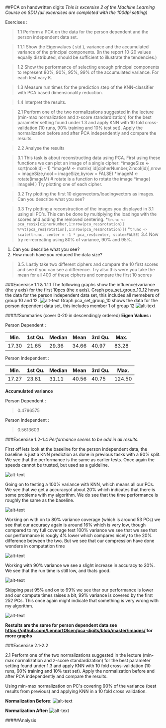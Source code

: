 ##PCA on handwritten digits
_This is excersise 2 of the Machine Learning Course on SDU (all excersises are completed with the 100dpi setting)_

Exercises :
> 1.1 Perform a PCA on the data for the person dependent and the person independent data set. 

> 1.1.1 Show the Eigenvalues ( std ), variance and the accumulated variance of the principal components. (In the report 10-20 values equally distributed, should be sufficient to illustrate the tendencies.) 

> 1.2 Show the performance of selecting enough principal components to represent 80%, 90%, 95%, 99% of the accumulated variance. For each test vary K.

> 1.3 Measure run times for the prediction step of the KNN-classifier with PCA based dimensionality reduction.

> 1.4 Interpret the results.

> 2.1 Perform one of the two normalizations suggested in the lecture (min-max normalization and z-score standardization) for the best parameter setting found under 1.3 and apply KNN with 10 fold cross-validation (10 runs, 90% training and 10% test set). Apply the normalization before and after PCA independently and compare the results.

> 2.2 Analyse the results

> 3.1 This task is about reconstructing data using PCA. First using these functions we can plot an image of a single cipher:
*imageSize <- sqrt(ncol(id) - 1)
*imageM <- matrix( id[cipherNumber,2:ncol(id)],nrow = imageSize,ncol = imageSize,byrow = FALSE)
*imageM <- rotate(imageM) # rotate is a function to rotate the image
*image( imageM )
Try plotting one of each cipher.

> 3.2 Try plotting the first 10 eigenvectors/loadingvectors as images. Can you describe what you see?

> 3.3 Try plotting a reconstruction of the images you displayed in 3.1 using all PC’s. This can be done by multiplying the loadings with the scores and adding the removed centering.
*```trunc <- pca_res$x[cipherNumber,1:nrow(pca_res$rotation)] %*%t(pca_res$rotation[,1:nrow(pca_res$rotation)])```
*```trunc <- scale(trunc, center = -1 * pca_res$center, scale=FALSE)```
>3.4 Now try re-recreating using 80% of variance, 90% and 95%.
  1. Can you describe what you see?
  2. How much have you reduced the data size?
  
>3.5. Lastly take two different ciphers and compare the 10 first scores and see if you can see a difference. Try also this were you take the mean for all 400 of these ciphers and compare the first 10 scores

###Excersise 1.1 & 1.1.1
The following graphs show the influence/variance (the y axis) for the first 10pcs (the x axis).
Graph pca_set_group_10_12 hows the data for the person independent data set, this includes all memebers of group 10 and 12.
![alt-text](https://github.com/LennartOlsen/pca-digits/blob/master/images/pca_set_pid.png "graph")
Graph pca_set_group_10 shows the data for the person dependent data set, this includes member 1 of group 12
![alt-text](https://github.com/LennartOlsen/pca-digits/blob/master/images/pca_set_pd.png "graph")

#####Summaries (cover 0-20 in descendingly ordered)
**Eigen Values :**

Person Dependent :

|Min.     |1st Qu.  |Median   |Mean     |3rd Qu.  |Max.     |
|---------|---------|---------|---------|---------|---------|
|17.30    |21.65    |29.36    |34.66    |40.97    |83.28    |

Person Independent :

|Min.     |1st Qu.  |Median   |Mean     |3rd Qu.  |Max.     |
|---------|---------|---------|---------|---------|---------|
|17.27    |23.81    |31.11    |40.56    |40.75    |124.50   | 

**Accumulated variance**

Person Dependent :
> 0.4796575

Person Independent :
> 0.5613603

###Excersise 1.2-1.4
*Performance seems to be odd in all results.*

First off lets look at the baseline for the person independent data, the baseline is just a KNN prediction as done in previous tasks with a 90% split.
We see that the performance is the same as earlier tests. Once again the speeds cannot be trusted, but used as a guideline.

![alt-text](https://github.com/LennartOlsen/pca-digits/blob/master/images/knn-baseline-pid.png "graph")

Going on to testing a 100% variance with KNN, which means all our PCs. 
We see that we get a accuracyof about 20% which indicates that there is some problems with my algorithm.
We do see that the time performance is roughly the same as the baseline.

![alt-text](https://github.com/LennartOlsen/pca-digits/blob/master/images/knn-100-pid.png "graph")

Working on with on to 80% variance coverage (which is around 53 PCs) we see that our accuracy again is around 16% which is very low, though compared to my full coverage test 100% variance we see that we see that our performance is rougly 4% lower which compares nicely to the 20% difference between the two.
But we see that our compression have done wonders in computation time

![alt-text](https://github.com/LennartOlsen/pca-digits/blob/master/images/knn-80-pid.png "graph")

Working with 90% variance we see a slight increase in accuracy to 20%.
We see that the run time is still low, and thats good.

![alt-text](https://github.com/LennartOlsen/pca-digits/blob/master/images/knn-90-pid.png "graph")

Skipping past 95% and on to 99% we see thar our performance is lower and our compute times raises a bit, 99% variance is covered by the first 252 PCs.
This once again might indicate that something is very wrong with my algorithm.

![alt-text](https://github.com/LennartOlsen/pca-digits/blob/master/images/knn-99-pid.png "graph")


**Restults are the same for person dependent data see https://github.com/LennartOlsen/pca-digits/blob/master/images/ for more graphs**


###Excersise 2.1-2.2

2.1 Perform one of the two normalizations suggested in the lecture (min-max normalization and z-score standardization) for the best parameter setting found under 1.3 and apply KNN with 10 fold cross-validation (10 runs, 90% training and 10% test set). Apply the normalization before and after PCA independently and compare the results.

Using min-max normalization on PC's covering 90% of the variance (best results from previous) and applying KNN in a 10 fold cross validation.

**Normalization Before:**
![alt-text](https://github.com/LennartOlsen/pca-digits/blob/master/images/cross-knn-90-before.png "graph")

**Normalization After:**
![alt-text](https://github.com/LennartOlsen/pca-digits/blob/master/images/cross-knn-90-after.png "graph")

#####Analysis

